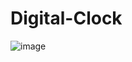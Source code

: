 # Digital-Clock

![image](https://user-images.githubusercontent.com/75878635/105986476-0133e700-60c3-11eb-9f34-f1593bbbaf9b.png)
